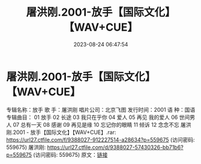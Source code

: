 ﻿---
title: 屠洪刚.2001-放手【国际文化】【WAV+CUE】
date: 2023-08-24 06:47:54
categories: WAV车载音乐、镜像
tags: 华语中文
---
# 屠洪刚.2001-放手【国际文化】【WAV+CUE】

专辑名称：放手
歌 手：屠洪刚
唱片公司：北京飞图
发行时间：2001
语 种：国语
专辑曲目：
01 放手
02 长途
03 我只在乎你
04 爱人
05 再见 我的爱人
06 世间男人
07 总有一天
08 感谢
09 再见是缘
10 忘记你的眼睛
11 倾诉
12 念念不忘
屠洪刚.2001 - 放手【国际文化】【WAV+CUE】.rar: https://url27.ctfile.com/f/9388027-912227514-a28634?p=559675
(访问密码: 559675)
屠洪刚: https://url27.ctfile.com/d/9388027-57430326-bb71b6?p=559675
(访问密码: 559675)
原文：[链接](https://blog.sina.com.cn/s/blog_1647c7e760103137y.html)